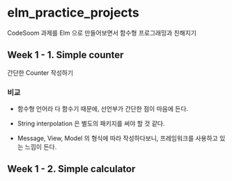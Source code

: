 # elm_practice_projects
CodeSoom 과제를 Elm 으로 만들어보면서 함수형 프로그래밍과 친해지기



## Week 1 - 1. Simple counter

간단한 Counter 작성하기

### 비교

- 함수형 언어라 다 함수기 때문에, 선언부가 간단한 점이 마음에 든다.

- String interpolation 은 별도의 패키지를 써야 할 것 같다.
- Message, View, Model 의 형식에 따라 작성하다보니,  프레임워크를 사용하고 있는 느낌이 든다.

## Week 1 - 2. Simple calculator

